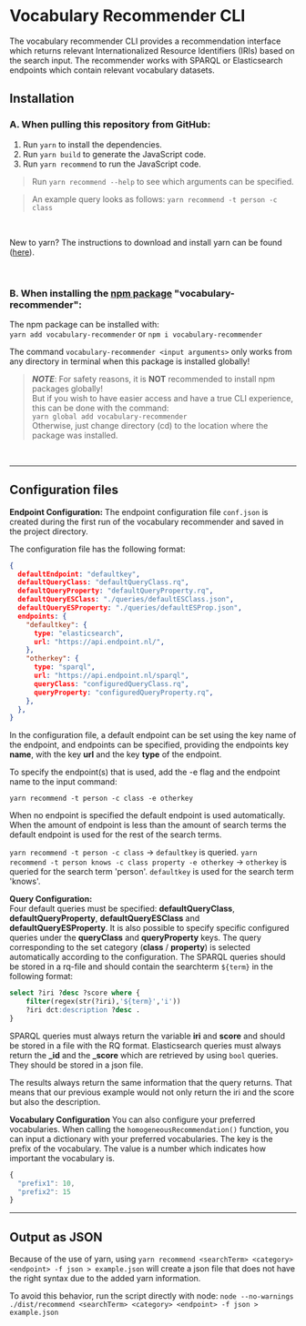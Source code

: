 # Vocabulary Recommender CLI
The vocabulary recommender CLI provides a recommendation interface which returns relevant Internationalized Resource Identifiers (IRIs) based on the search input. The recommender works with SPARQL or Elasticsearch endpoints which contain relevant vocabulary datasets.

## Installation
### A. When pulling this repository from GitHub:
1. Run `yarn` to install the dependencies.
2. Run `yarn build` to generate the JavaScript code.
3. Run `yarn recommend` to run the JavaScript code. 
> Run `yarn recommend --help` to see which arguments can be specified.

> An example query looks as follows: `yarn recommend -t person -c class`
> 
&nbsp;

New to yarn? The instructions to download and install yarn can be found ([here](https://yarnpkg.com/getting-started/install)). 

&nbsp;

### B. When installing the [npm package](https://www.npmjs.com/package/vocabulary-recommender) "vocabulary-recommender":
The npm package can be installed with:  
`yarn add vocabulary-recommender` or `npm i vocabulary-recommender`  

The command `vocabulary-recommender <input arguments>` only works from any directory in terminal when this package is installed globally!

> **_NOTE_**: For safety reasons, it is **NOT** recommended to install npm packages globally!  
> But if you wish to have easier access and have a true CLI experience, this can be done with the command:  
`yarn global add vocabulary-recommender`  
> Otherwise, just change directory (cd) to the location where the package was installed. 

&nbsp;

-----------------------
## Configuration files

**Endpoint Configuration:** The endpoint configuration file `conf.json` is created during the first run of the vocabulary recommender and saved in the project directory.

The configuration file has the following format:
```json
{
  defaultEndpoint: "defaultkey",
  defaultQueryClass: "defaultQueryClass.rq",
  defaultQueryProperty: "defaultQueryProperty.rq",
  defaultQueryESClass: "./queries/defaultESClass.json",
  defaultQueryESProperty: "./queries/defaultESProp.json",
  endpoints: {
    "defaultkey": {
      type: "elasticsearch",
      url: "https://api.endpoint.nl/",
    },
    "otherkey": {
      type: "sparql",
      url: "https://api.endpoint.nl/sparql",
      queryClass: "configuredQueryClass.rq",
      queryProperty: "configuredQueryProperty.rq",
    },
  },
} 
```

In the configuration file, a default endpoint can be set using the key name of the endpoint, and endpoints can be specified, providing the endpoints key **name**, with the key **url** and the key **type** of the endpoint.

To specify the endpoint(s) that is used, add the -e flag and the endpoint name to the input command:

`yarn recommend -t person -c class -e otherkey`

When no endpoint is specified the default endpoint is used automatically. When the amount of endpoint is less than the amount of search terms the default endpoint is used for the rest of the search terms.

`yarn recommend -t person -c class` -> `defaultkey` is queried.
`yarn recommend -t person knows -c class property -e otherkey` -> `otherkey` is queried for the search term 'person'. `defaultkey` is used for the search term 'knows'.

**Query Configuration:**  
Four default queries must be specified: **defaultQueryClass**, **defaultQueryProperty**, **defaultQueryESClass** and **defaultQueryESProperty**. It is also possible to specify specific configured queries under the **queryClass** and **queryProperty** keys. The query corresponding to the set category (**class** / **property**) is selected automatically according to the configuration. The SPARQL queries should be stored in a rq-file and should contain the searchterm `${term}` in the following format:

```sql
select ?iri ?desc ?score where {
    filter(regex(str(?iri),'${term}','i'))
    ?iri dct:description ?desc .
}   
```

SPARQL queries must always return the variable **iri** and **score** and should be stored in a file with the RQ format. Elasticsearch queries must always return the **_id** and the **_score** which are retrieved by using `bool` queries. They should be stored in a json file.

The results always return the same information that the query returns. That means that our previous example would not only return the iri and the score but also the description.

**Vocabulary Configuration**
You can also configure your preferred vocabularies. When calling the `homogeneousRecommendation()` function, you can input a dictionary with your preferred vocabularies. The key is the prefix of the vocabulary. The value is a number which indicates how important the vocabulary is.

```ts
{
  "prefix1": 10,
  "prefix2": 15
}
```

-------------------
## Output as JSON
Because of the use of yarn, using `yarn recommend <searchTerm> <category> <endpoint> -f json > example.json` will create a json file that does not have the right syntax due to the added yarn information.

To avoid this behavior, run the script directly with node: `node --no-warnings ./dist/recommend <searchTerm> <category> <endpoint> -f json > example.json`
